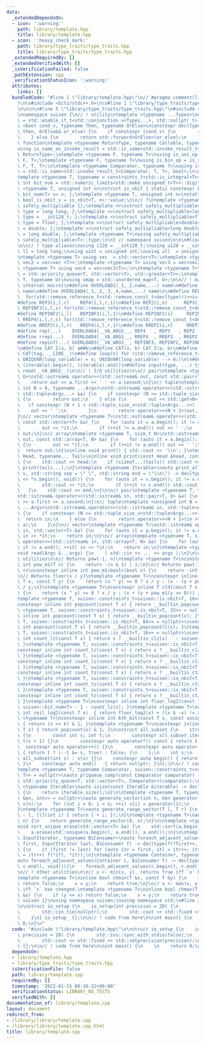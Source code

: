 ```yaml
---
data:
  _extendedDependsOn:
  - icon: ':warning:'
    path: library/template.hpp
    title: library/template.hpp
  - icon: ':heavy_check_mark:'
    path: library/type_traits/type_traits.hpp
    title: library/type_traits/type_traits.hpp
  _extendedRequiredBy: []
  _extendedVerifiedWith: []
  _isVerificationFailed: false
  _pathExtension: cpp
  _verificationStatusIcon: ':warning:'
  attributes:
    links: []
  bundledCode: "#line 1 \"library/template.hpp\"\n// #pragma comment(linker, \"/stack:200000000\"\
    )\n\n#include <bits/stdc++.h>\n\n#line 1 \"library/type_traits/type_traits.hpp\"\
    \n\n\n\n#line 5 \"library/type_traits/type_traits.hpp\"\n#include <type_traits>\n\
    \nnamespace suisen {\n// ! utility\ntemplate <typename ...Types>\nusing constraints_t\
    \ = std::enable_if_t<std::conjunction_v<Types...>, std::nullptr_t>;\ntemplate\
    \ <bool cond_v, typename Then, typename OrElse>\nconstexpr decltype(auto) constexpr_if(Then&&\
    \ then, OrElse&& or_else) {\n    if constexpr (cond_v) {\n        return std::forward<Then>(then);\n\
    \    } else {\n        return std::forward<OrElse>(or_else);\n    }\n}\n\n// !\
    \ function\ntemplate <typename ReturnType, typename Callable, typename ...Args>\n\
    using is_same_as_invoke_result = std::is_same<std::invoke_result_t<Callable, Args...>,\
    \ ReturnType>;\ntemplate <typename F, typename T>\nusing is_uni_op = is_same_as_invoke_result<T,\
    \ F, T>;\ntemplate <typename F, typename T>\nusing is_bin_op = is_same_as_invoke_result<T,\
    \ F, T, T>;\n\ntemplate <typename Comparator, typename T>\nusing is_comparator\
    \ = std::is_same<std::invoke_result_t<Comparator, T, T>, bool>;\n\n// ! integral\n\
    template <typename T, typename = constraints_t<std::is_integral<T>>>\nconstexpr\
    \ int bit_num = std::numeric_limits<std::make_unsigned_t<T>>::digits;\ntemplate\
    \ <typename T, unsigned int n>\nstruct is_nbit { static constexpr bool value =\
    \ bit_num<T> == n; };\ntemplate <typename T, unsigned int n>\nstatic constexpr\
    \ bool is_nbit_v = is_nbit<T, n>::value;\n\n// ?\ntemplate <typename T>\nstruct\
    \ safely_multipliable {};\ntemplate <>\nstruct safely_multipliable<int> { using\
    \ type = long long; };\ntemplate <>\nstruct safely_multipliable<long long> { using\
    \ type = __int128_t; };\ntemplate <>\nstruct safely_multipliable<float> { using\
    \ type = float; };\ntemplate <>\nstruct safely_multipliable<double> { using type\
    \ = double; };\ntemplate <>\nstruct safely_multipliable<long double> { using type\
    \ = long double; };\ntemplate <typename T>\nusing safely_multipliable_t = typename\
    \ safely_multipliable<T>::type;\n\n} // namespace suisen\n\n\n#line 6 \"library/template.hpp\"\
    \n\n// ! type aliases\nusing i128 = __int128_t;\nusing u128 = __uint128_t;\nusing\
    \ ll = long long;\nusing uint = unsigned int;\nusing ull  = unsigned long long;\n\
    \ntemplate <typename T> using vec  = std::vector<T>;\ntemplate <typename T> using\
    \ vec2 = vec<vec <T>>;\ntemplate <typename T> using vec3 = vec<vec2<T>>;\ntemplate\
    \ <typename T> using vec4 = vec<vec3<T>>;\n\ntemplate <typename T>\nusing pq_greater\
    \ = std::priority_queue<T, std::vector<T>, std::greater<T>>;\ntemplate <typename\
    \ T, typename U>\nusing umap = std::unordered_map<T, U>;\n\n// ! macros (capital:\
    \ internal macro)\n#define OVERLOAD2(_1,_2,name,...) name\n#define OVERLOAD3(_1,_2,_3,name,...)\
    \ name\n#define OVERLOAD4(_1,_2,_3,_4,name,...) name\n\n#define REP4(i,l,r,s)\
    \  for(std::remove_reference_t<std::remove_const_t<decltype(r)>>i=(l);i<(r);i+=(s))\n\
    #define REP3(i,l,r)    REP4(i,l,r,1)\n#define REP2(i,n)      REP3(i,0,n)\n#define\
    \ REPINF3(i,l,s) for(std::remove_reference_t<std::remove_const_t<decltype(l)>>i=(l);;i+=(s))\n\
    #define REPINF2(i,l)   REPINF3(i,l,1)\n#define REPINF1(i)     REPINF2(i,0)\n#define\
    \ RREP4(i,l,r,s) for(std::remove_reference_t<std::remove_const_t<decltype(r)>>i=(l)+fld((r)-(l)-1,s)*(s);i>=(l);i-=(s))\n\
    #define RREP3(i,l,r)   RREP4(i,l,r,1)\n#define RREP2(i,n)     RREP3(i,0,n)\n\n\
    #define rep(...)    OVERLOAD4(__VA_ARGS__, REP4   , REP3   , REP2   )(__VA_ARGS__)\n\
    #define rrep(...)   OVERLOAD4(__VA_ARGS__, RREP4  , RREP3  , RREP2  )(__VA_ARGS__)\n\
    #define repinf(...) OVERLOAD3(__VA_ARGS__, REPINF3, REPINF2, REPINF1)(__VA_ARGS__)\n\
    \n#define CAT_I(a, b) a##b\n#define CAT(a, b) CAT_I(a, b)\n#define UNIQVAR(tag)\
    \ CAT(tag, __LINE__)\n#define loop(n) for (std::remove_reference_t<std::remove_const_t<decltype(n)>>\
    \ UNIQVAR(loop_variable) = n; UNIQVAR(loop_variable) --> 0;)\n\n#define all(iterable)\
    \ (iterable).begin(), (iterable).end()\n#define input(type, ...) type __VA_ARGS__;\
    \ read(__VA_ARGS__)\n\n// ! I/O utilities\n\n// pair\ntemplate <typename T, typename\
    \ U>\nstd::ostream& operator<<(std::ostream& out, const std::pair<T, U> &a) {\n\
    \    return out << a.first << ' ' << a.second;\n}\n// tuple\ntemplate <unsigned\
    \ int N = 0, typename ...Args>\nstd::ostream& operator<<(std::ostream& out, const\
    \ std::tuple<Args...> &a) {\n    if constexpr (N >= std::tuple_size_v<std::tuple<Args...>>)\
    \ {\n        return out;\n    } else {\n        out << std::get<N>(a);\n     \
    \   if constexpr (N + 1 < std::tuple_size_v<std::tuple<Args...>>) {\n        \
    \    out << ' ';\n        }\n        return operator<<<N + 1>(out, a);\n    }\n\
    }\n// vector\ntemplate <typename T>\nstd::ostream& operator<<(std::ostream& out,\
    \ const std::vector<T> &a) {\n    for (auto it = a.begin(); it != a.end();) {\n\
    \        out << *it;\n        if (++it != a.end()) out << ' ';\n    }\n    return\
    \ out;\n}\n// array\ntemplate <typename T, size_t N>\nstd::ostream& operator<<(std::ostream&\
    \ out, const std::array<T, N> &a) {\n    for (auto it = a.begin(); it != a.end();)\
    \ {\n        out << *it;\n        if (++it != a.end()) out << ' ';\n    }\n  \
    \  return out;\n}\ninline void print() { std::cout << '\\n'; }\ntemplate <typename\
    \ Head, typename... Tail>\ninline void print(const Head &head, const Tail &...tails)\
    \ {\n    std::cout << head;\n    if (sizeof...(tails)) std::cout << ' ';\n   \
    \ print(tails...);\n}\ntemplate <typename Iterable>\nauto print_all(const Iterable&\
    \ v, std::string sep = \" \", std::string end = \"\\n\") -> decltype(std::cout\
    \ << *v.begin(), void()) {\n    for (auto it = v.begin(); it != v.end();) {\n\
    \        std::cout << *it;\n        if (++it != v.end()) std::cout << sep;\n \
    \   }\n    std::cout << end;\n}\n\n// pair\ntemplate <typename T, typename U>\n\
    std::istream& operator>>(std::istream& in, std::pair<T, U> &a) {\n    return in\
    \ >> a.first >> a.second;\n}\n// tuple\ntemplate <unsigned int N = 0, typename\
    \ ...Args>\nstd::istream& operator>>(std::istream& in, std::tuple<Args...> &a)\
    \ {\n    if constexpr (N >= std::tuple_size_v<std::tuple<Args...>>) {\n      \
    \  return in;\n    } else {\n        return operator>><N + 1>(in >> std::get<N>(a),\
    \ a);\n    }\n}\n// vector\ntemplate <typename T>\nstd::istream& operator>>(std::istream&\
    \ in, std::vector<T> &a) {\n    for (auto it = a.begin(); it != a.end(); ++it)\
    \ in >> *it;\n    return in;\n}\n// array\ntemplate <typename T, size_t N>\nstd::istream&\
    \ operator>>(std::istream& in, std::array<T, N> &a) {\n    for (auto it = a.begin();\
    \ it != a.end(); ++it) in >> *it;\n    return in;\n}\ntemplate <typename ...Args>\n\
    void read(Args &...args) {\n    ( std::cin >> ... >> args );\n}\n\n// ! integral\
    \ utilities\n\n// Returns pow(-1, n)\ntemplate <typename T>\nconstexpr inline\
    \ int pow_m1(T n) {\n    return -(n & 1) | 1;\n}\n// Returns pow(-1, n)\ntemplate\
    \ <>\nconstexpr inline int pow_m1<bool>(bool n) {\n    return -int(n) | 1;\n}\n\
    \n// Returns floor(x / y)\ntemplate <typename T>\nconstexpr inline T fld(const\
    \ T x, const T y) {\n    return (x ^ y) >= 0 ? x / y : (x - (y + pow_m1(y >= 0)))\
    \ / y;\n}\ntemplate <typename T>\nconstexpr inline T cld(const T x, const T y)\
    \ {\n    return (x ^ y) <= 0 ? x / y : (x + (y + pow_m1(y >= 0))) / y;\n}\n\n\
    template <typename T, suisen::constraints_t<suisen::is_nbit<T, 16>> = nullptr>\n\
    constexpr inline int popcount(const T x) { return __builtin_popcount(x); }\ntemplate\
    \ <typename T, suisen::constraints_t<suisen::is_nbit<T, 32>> = nullptr>\nconstexpr\
    \ inline int popcount(const T x) { return __builtin_popcount(x); }\ntemplate <typename\
    \ T, suisen::constraints_t<suisen::is_nbit<T, 64>> = nullptr>\nconstexpr inline\
    \ int popcount(const T x) { return __builtin_popcountll(x); }\ntemplate <typename\
    \ T, suisen::constraints_t<suisen::is_nbit<T, 16>> = nullptr>\nconstexpr inline\
    \ int count_lz(const T x) { return x ? __builtin_clz(x)   : suisen::bit_num<T>;\
    \ }\ntemplate <typename T, suisen::constraints_t<suisen::is_nbit<T, 32>> = nullptr>\n\
    constexpr inline int count_lz(const T x) { return x ? __builtin_clz(x)   : suisen::bit_num<T>;\
    \ }\ntemplate <typename T, suisen::constraints_t<suisen::is_nbit<T, 64>> = nullptr>\n\
    constexpr inline int count_lz(const T x) { return x ? __builtin_clzll(x) : suisen::bit_num<T>;\
    \ }\ntemplate <typename T, suisen::constraints_t<suisen::is_nbit<T, 16>> = nullptr>\n\
    constexpr inline int count_tz(const T x) { return x ? __builtin_ctz(x)   : suisen::bit_num<T>;\
    \ }\ntemplate <typename T, suisen::constraints_t<suisen::is_nbit<T, 32>> = nullptr>\n\
    constexpr inline int count_tz(const T x) { return x ? __builtin_ctz(x)   : suisen::bit_num<T>;\
    \ }\ntemplate <typename T, suisen::constraints_t<suisen::is_nbit<T, 64>> = nullptr>\n\
    constexpr inline int count_tz(const T x) { return x ? __builtin_ctzll(x) : suisen::bit_num<T>;\
    \ }\ntemplate <typename T>\nconstexpr inline int floor_log2(const T x) { return\
    \ suisen::bit_num<T> - 1 - count_lz(x); }\ntemplate <typename T>\nconstexpr inline\
    \ int ceil_log2(const T x)  { return floor_log2(x) + ((x & -x) != x); }\ntemplate\
    \ <typename T>\nconstexpr inline int kth_bit(const T x, const unsigned int k)\
    \ { return (x >> k) & 1; }\ntemplate <typename T>\nconstexpr inline int parity(const\
    \ T x) { return popcount(x) & 1; }\n\nstruct all_subset {\n    struct all_subset_iter\
    \ {\n        const int s; int t;\n        constexpr all_subset_iter(int s) : s(s),\
    \ t(s + 1) {}\n        constexpr auto operator*() const { return t; }\n      \
    \  constexpr auto operator++() {}\n        constexpr auto operator!=(std::nullptr_t)\
    \ { return t ? (--t &= s, true) : false; }\n    };\n    int s;\n    constexpr\
    \ all_subset(int s) : s(s) {}\n    constexpr auto begin() { return all_subset_iter(s);\
    \ }\n    constexpr auto end()   { return nullptr; }\n};\n\n// ! container\n\n\
    template <typename T, typename Comparator, suisen::constraints_t<suisen::is_comparator<Comparator,\
    \ T>> = nullptr>\nauto priqueue_comp(const Comparator comparator) {\n    return\
    \ std::priority_queue<T, std::vector<T>, Comparator>(comparator);\n}\n\ntemplate\
    \ <typename Iterable>\nauto isize(const Iterable &iterable) -> decltype(int(iterable.size()))\
    \ {\n    return iterable.size();\n}\n\ntemplate <typename T, typename Gen, suisen::constraints_t<suisen::is_same_as_invoke_result<T,\
    \ Gen, int>> = nullptr>\nauto generate_vector(int n, Gen generator) {\n    std::vector<T>\
    \ v(n);\n    for (int i = 0; i < n; ++i) v[i] = generator(i);\n    return v;\n\
    }\ntemplate <typename T>\nauto generate_range_vector(T l, T r) {\n    return generate_vector(r\
    \ - l, [l](int i) { return l + i; });\n}\ntemplate <typename T>\nauto generate_range_vector(T\
    \ n) {\n    return generate_range_vector(0, n);\n}\n\ntemplate <typename T>\n\
    void sort_unique_erase(std::vector<T> &a) {\n    std::sort(a.begin(), a.end());\n\
    \    a.erase(std::unique(a.begin(), a.end()), a.end());\n}\n\ntemplate <typename\
    \ InputIterator, typename BiConsumer>\nauto foreach_adjacent_values(InputIterator\
    \ first, InputIterator last, BiConsumer f) -> decltype(f(*first++, *last), void())\
    \ {\n    if (first != last) for (auto itr = first, itl = itr++; itr != last; itl\
    \ = itr++) f(*itl, *itr);\n}\ntemplate <typename Container, typename BiConsumer>\n\
    auto foreach_adjacent_values(Container c, BiConsumer f) -> decltype(c.begin(),\
    \ c.end(), void()){\n    foreach_adjacent_values(c.begin(), c.end(), f);\n}\n\n\
    \n// ! other utilities\n\n// x <- min(x, y). returns true iff `x` has chenged.\n\
    template <typename T>\ninline bool chmin(T &x, const T &y) {\n    if (y >= x)\
    \ return false;\n    x = y;\n    return true;\n}\n// x <- max(x, y). returns true\
    \ iff `x` has chenged.\ntemplate <typename T>\ninline bool chmax(T &x, const T\
    \ &y) {\n    if (y <= x) return false;\n    x = y;\n    return true;\n}\n\nnamespace\
    \ suisen {}\nusing namespace suisen;\nusing namespace std;\n#line 2 \"library/template.cpp\"\
    \n\nstruct io_setup {\n    io_setup(int precision = 20) {\n        std::ios::sync_with_stdio(false);\n\
    \        std::cin.tie(nullptr);\n        std::cout << std::fixed << std::setprecision(precision);\n\
    \    }\n} io_setup_ {};\n\n// ! code from here\n\nint main() {\n    \n    return\
    \ 0;\n}\n"
  code: "#include \"library/template.hpp\"\n\nstruct io_setup {\n    io_setup(int\
    \ precision = 20) {\n        std::ios::sync_with_stdio(false);\n        std::cin.tie(nullptr);\n\
    \        std::cout << std::fixed << std::setprecision(precision);\n    }\n} io_setup_\
    \ {};\n\n// ! code from here\n\nint main() {\n    \n    return 0;\n}"
  dependsOn:
  - library/template.hpp
  - library/type_traits/type_traits.hpp
  isVerificationFile: false
  path: library/template.cpp
  requiredBy: []
  timestamp: '2022-01-15 00:26:32+09:00'
  verificationStatus: LIBRARY_NO_TESTS
  verifiedWith: []
documentation_of: library/template.cpp
layout: document
redirect_from:
- /library/library/template.cpp
- /library/library/template.cpp.html
title: library/template.cpp
---
```

